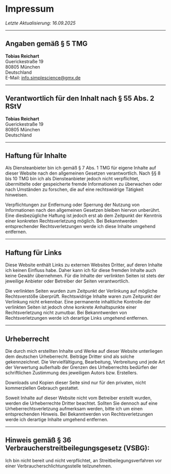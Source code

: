 # Impressum

*Letzte Aktualisierung: 16.09.2025*

---

## Angaben gemäß § 5 TMG

**Tobias Reichart**<br>
Guerickestraße 19<br>
80805 München<br>
Deutschland<br>
E-Mail: <a href="mailto:info.simplescience@gmx.de">info.simplescience@gmx.de</a>

---

## Verantwortlich für den Inhalt nach § 55 Abs. 2 RStV

**Tobias Reichart**<br>
Guerickestraße 19<br>
80805 München<br>
Deutschland<br>

---

## Haftung für Inhalte

Als Diensteanbieter bin ich gemäß § 7 Abs. 1 TMG für eigene Inhalte auf dieser Website nach den allgemeinen Gesetzen verantwortlich.
Nach §§ 8 bis 10 TMG bin ich als Diensteanbieter jedoch nicht verpflichtet, übermittelte oder gespeicherte fremde Informationen zu überwachen oder nach Umständen zu forschen, die auf eine rechtswidrige Tätigkeit hinweisen.

Verpflichtungen zur Entfernung oder Sperrung der Nutzung von Informationen nach den allgemeinen Gesetzen bleiben hiervon unberührt.
Eine diesbezügliche Haftung ist jedoch erst ab dem Zeitpunkt der Kenntnis einer konkreten Rechtsverletzung möglich.
Bei Bekanntwerden entsprechender Rechtsverletzungen werde ich diese Inhalte umgehend entfernen.

---

## Haftung für Links

Diese Website enthält Links zu externen Websites Dritter, auf deren Inhalte ich keinen Einfluss habe.
Daher kann ich für diese fremden Inhalte auch keine Gewähr übernehmen. Für die Inhalte der verlinkten Seiten ist stets der jeweilige Anbieter oder Betreiber der Seiten verantwortlich.

Die verlinkten Seiten wurden zum Zeitpunkt der Verlinkung auf mögliche Rechtsverstöße überprüft.
Rechtswidrige Inhalte waren zum Zeitpunkt der Verlinkung nicht erkennbar.
Eine permanente inhaltliche Kontrolle der verlinkten Seiten ist jedoch ohne konkrete Anhaltspunkte einer Rechtsverletzung nicht zumutbar.
Bei Bekanntwerden von Rechtsverletzungen werde ich derartige Links umgehend entfernen.

---

## Urheberrecht

Die durch mich erstellten Inhalte und Werke auf dieser Website unterliegen dem deutschen Urheberrecht.
Beiträge Dritter sind als solche gekennzeichnet. Die Vervielfältigung, Bearbeitung, Verbreitung und jede Art der Verwertung außerhalb der Grenzen des Urheberrechts bedürfen der schriftlichen Zustimmung des jeweiligen Autors bzw. Erstellers.

Downloads und Kopien dieser Seite sind nur für den privaten, nicht kommerziellen Gebrauch gestattet.

Soweit Inhalte auf dieser Website nicht vom Betreiber erstellt wurden, werden die Urheberrechte Dritter beachtet.
Sollten Sie dennoch auf eine Urheberrechtsverletzung aufmerksam werden, bitte ich um einen entsprechenden Hinweis.
Bei Bekanntwerden von Rechtsverletzungen werde ich derartige Inhalte umgehend entfernen.

---

## Hinweis gemäß § 36 Verbraucherstreitbeilegungsgesetz (VSBG):

Ich bin nicht bereit und nicht verpflichtet, an Streitbeilegungsverfahren vor einer Verbraucherschlichtungsstelle teilzunehmen.
